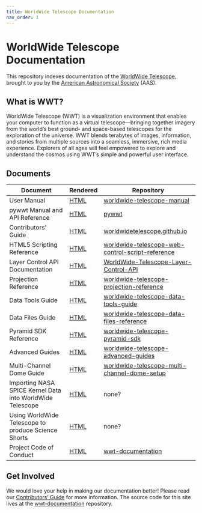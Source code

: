 ```yaml
---
title: WorldWide Telescope Documentation
nav_order: 1
---
```


# WorldWide Telescope Documentation

This repository indexes documentation of the
[WorldWide Telescope](http://www.worldwidetelescope.org/), brought to you by
the [American Astronomical Society](https://aas.org/) (AAS).

## What is WWT?

WorldWide Telescope (WWT) is a visualization environment that enables your
computer to function as a virtual telescope—bringing together imagery from the
world’s best ground- and space-based telescopes for the exploration of the
universe. WWT blends terabytes of images, information, and stories from
multiple sources into a seamless, immersive, rich media experience. Explorers
of all ages will feel empowered to explore and understand the cosmos using
WWT’s simple and powerful user interface.

## Documents

| Document | Rendered | Repository |
|-- | -- | -- |
| User Manual | [HTML](https://worldwidetelescope.gitbooks.io/worldwide-telescope-user-manual/content/) | [worldwide-telescope-manual](https://github.com/WorldWideTelescope/worldwide-telescope-manual) |
| pywwt Manual and API Reference | [HTML](https://pywwt.readthedocs.io/) | [pywwt](https://github.com/WorldWideTelescope/pywwt) |
| Contributors’ Guide | [HTML](https://worldwidetelescope.github.io/contributing/) | [worldwidetelescope.github.io](https://github.com/WorldWideTelescope/worldwidetelescope.github.io) |
| HTML5 Scripting Reference | [HTML](https://worldwidetelescope.gitbooks.io/worldwide-telescope-web-control-script-reference/content/) | [worldwide-telescope-web-control-script-reference](https://github.com/WorldWideTelescope/worldwide-telescope-web-control-script-reference) |
| Layer Control API Documentation | [HTML](https://worldwidetelescope.gitbooks.io/worldwide-telescope-layer-control-api/content/) | [WorldWide-Telescope-Layer-Control-API](https://github.com/WorldWideTelescope/WorldWide-Telescope-Layer-Control-API) |
| Projection Reference | [HTML](https://worldwidetelescope.gitbooks.io/worldwide-telescope-projection-reference/content/) | [worldwide-telescope-projection-reference](https://github.com/WorldWideTelescope/worldwide-telescope-projection-reference) |
| Data Tools Guide | [HTML](https://worldwidetelescope.gitbooks.io/worldwide-telescope-data-tools-guide/content/) | [worldwide-telescope-data-tools-guide](https://github.com/WorldWideTelescope/worldwide-telescope-data-tools-guide) |
| Data Files Guide | [HTML](https://worldwidetelescope.gitbooks.io/worldwide-telescope-data-files-reference/content/) | [worldwide-telescope-data-files-reference](https://github.com/WorldWideTelescope/worldwide-telescope-data-files-reference) |
| Pyramid SDK Reference | [HTML](https://worldwidetelescope.gitbooks.io/worldwide-telescope-pyramid-sdk-reference/content/) | [worldwide-telescope-pyramid-sdk](https://github.com/WorldWideTelescope/worldwide-telescope-pyramid-sdk) |
| Advanced Guides | [HTML](https://worldwidetelescope.gitbooks.io/worldwide-telescope-advanced-guides/content/) | [worldwide-telescope-advanced-guides](https://github.com/WorldWideTelescope/worldwide-telescope-advanced-guides) |
| Multi-Channel Dome Guide | [HTML](https://worldwidetelescope.gitbooks.io/worldwide-telescope-multi-channel-dome-setup/content/) | [worldwide-telescope-multi-channel-dome-setup](https://github.com/WorldWideTelescope/worldwide-telescope-multi-channel-dome-setup) |
| Importing NASA SPICE Kernel Data into WorldWide Telescope | [HTML](https://astrodavid.gitbooks.io/importing-spice-kernel-data-to-worldwide-telescop/content/) | none? |
| Using WorldWide Telescope to produce Science Shorts | [HTML](https://doctorspaceman.gitbooks.io/using-worldwide-telescope-to-produce-science-shor/content/) | none? |
| Project Code of Conduct | [HTML](./CODE_OF_CONDUCT.md) | [wwt-documentation](https://github.com/WorldWideTelescope/wwt-documentation) |

## Get Involved

We would love your help in making our documentation better! Please read our
[Contributors’ Guide](https://worldwidetelescope.github.io/contributing/) for
more information. The source code for this site lives at the
[wwt-documentation](https://github.com/WorldWideTelescope/wwt-documentation)
repository.
